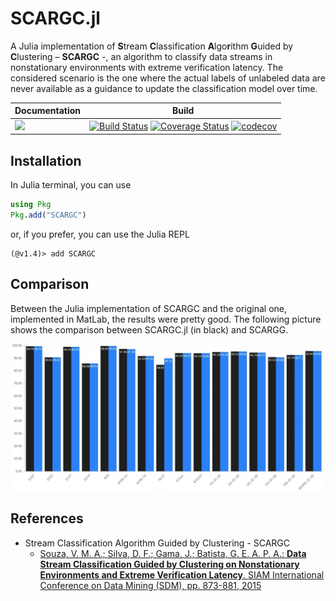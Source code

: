 # SCARGC.jl

A Julia implementation of **S**tream **C**lassification **A**lgo**r**ithm **G**uided by **C**lustering – **SCARGC** -, an algorithm to classify data streams in nonstationary environments with extreme verification latency. The considered scenario is the one where the actual labels of unlabeled data are never available as a guidance to update the classification model over time.

Documentation | Build
------------- | ----- 
[![](https://img.shields.io/badge/docs-dev-blue.svg)](https://ATISLabs.github.io/SCARGC.jl/dev) | [![Build Status](https://travis-ci.com/ATISLabs/SCARGC.jl.svg?branch=master)](https://travis-ci.com/ATISLabs/SCARGC.jl) [![Coverage Status](https://coveralls.io/repos/github/MarinhoGabriel/SCARGC.jl/badge.svg?branch=master)](https://coveralls.io/github/MarinhoGabriel/SCARGC.jl?branch=master) [![codecov](https://codecov.io/gh/ATISLabs/SCARGC.jl/branch/master/graph/badge.svg)](https://codecov.io/gh/ATISLabs/SCARGC.jl)


## Installation

In Julia terminal, you can use

```julia
using Pkg
Pkg.add("SCARGC")
```

or, if you prefer, you can use the Julia REPL

```julia-repl
(@v1.4)> add SCARGC
```

## Comparison

Between the Julia implementation of SCARGC and the original one, implemented in MatLab, the results were pretty good.
The following picture shows the comparison between SCARGC.jl (in black) and SCARGG.

![Result](results/result.jpeg)

## References

- Stream Classification Algorithm Guided by Clustering - SCARGC
  - [Souza, V. M. A.; Silva, D. F.; Gama, J.; Batista, G. E. A. P. A.: **Data Stream Classification Guided by Clustering on Nonstationary Environments and Extreme Verification Latency**. SIAM International Conference on Data Mining (SDM), pp. 873-881, 2015](https://repositorio.inesctec.pt/bitstream/123456789/5325/1/P-00K-AN4.pdf)


[docs-stable-img]: https://img.shields.io/badge/docs-stable-blue.svg
[docs-stable-url]: https://
